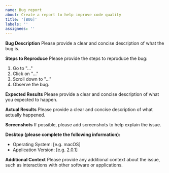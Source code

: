 ```yaml
---
name: Bug report
about: Create a report to help improve code quality
title: '[BUG]'
labels: ''
assignees: ''
---
```


**Bug Description**
Please provide a clear and concise description of what the bug is.

**Steps to Reproduce**
Please provide the steps to reproduce the bug:

1. Go to "..."
2. Click on "..."
3. Scroll down to "..."
4. Observe the bug.

**Expected Results**
Please provide a clear and concise description of what you expected to happen.

**Actual Results**
Please provide a clear and concise description of what actually happened.

**Screenshots**
If possible, please add screenshots to help explain the issue.

**Desktop (please complete the following information):**

-   Operating System: [e.g. macOS]
-   Application Version: [e.g. 2.0.1]

**Additional Context**
Please provide any additional context about the issue, such as interactions with other software or applications.
